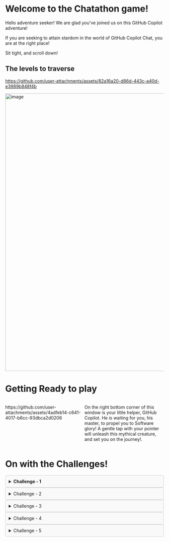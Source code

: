 # Welcome to the Chatathon game!

Hello adventure seeker! We are glad you've joined us on this GitHub Copilot adventure! 

If you are seeking to attain stardom in the world of GitHub Copilot Chat, you are at the right place!

Sit tight, and scroll down!

## The levels to traverse

https://github.com/user-attachments/assets/82a16a20-d86d-443c-a40d-e3989b848f4b

<img width="882" alt="image" src="https://github.com/user-attachments/assets/7a01a25c-106a-49e5-8ed8-4060c330d716" />

# Getting Ready to play
<div style="display: flex;">
  <div style="flex: 50%;">     
    <!-- Content for the first column -->
    <p>https://github.com/user-attachments/assets/4adfeb14-c641-4017-b6cc-93dbca2d0206</p>
  </div>
  <div style="flex: 50%;">
    <!-- Content for the second column -->
    <p>On the right bottom corner of this window is your little helper, GitHub Copilot. He is waiting for you, his master, to propel you to Software glory! A gentle tap with your pointer will unleash this mythical creature, and set you on the journey!.</p>
  </div>
</div>


# On with the Challenges!
<details style="border: 1px solid #ccc; background-color: #f9f9f9; padding: 10px; border-radius: 4px;">
<summary> <strong> Challenge - 1 </strong> </summary>
    
## Challenge - 1
### Overall Architecture of the Project and Identify Services

<img width="957" alt="image" src="https://github.com/user-attachments/assets/7aa88a2c-86b4-4f3e-a65f-a615e66bf293" />

<div style="border: 1px solid #ccc; background-color: #f9f9f9; padding: 10px; border-radius: 4px;">
  <strong>Tip:</strong>
  At the right place and at the right time, Copilot's suggestions can make it fine! 
</div>

***Your job is to navigate to the correct folder of the repository, and ask Copilot to describe the architecture used in this repo, identify the various services and the languages they are implemented in!***

_hint: you'll want to navigate to one of the sub-folders_

The adventurer who gets the below right clears this level!
1. Overall repo architecture
2. The various services
3. The implementation languages 
</details>

<details style="border: 1px solid #ccc; background-color: #f9f9f9; padding: 10px; border-radius: 4px;">
<summary>Challenge - 2</summary>
  
## Challenge - 2
### Explain the Recommendation Service
Hey adventurer! Are you a visual person? Someone who loves to dismantle & re-assemble things. This level is for you!
With the help of the Copilot Extension for Mermaid Charts, create an architecture diagram of the `Recommendation Service`. 

#### Example Mermaid Diagram
```mermaid
graph TD
    A[User] --> B[ Service1]
    B --> C[Service2]
    B --> D[Service3]
    C --> E[File Syste]
    D --> F[Database]
```

_hint: You may need to ensure the Mermaid Chart Copilot extension is indeed available in your quiver, err browser_

</details>

<details style="border: 1px solid #ccc; background-color: #f9f9f9; padding: 10px; border-radius: 4px;">
<summary>Challenge - 3</summary>
  
## Challenge - 3
### Generate Test Cases for the Recommendation Service

### Scenario  
The **Recommendation Service** in the application currently has no test cases, leaving its functionality unverified and prone to potential bugs. Your task is to use **GitHub Copilot Chat** to create comprehensive test cases for this service and ensure its reliability.

### Challenge Instructions

#### 1. Understand the Recommendation Service  
Examine the codebase of the **Recommendation Service** to understand its core functionality, endpoints, and dependencies. Focus on identifying the inputs, outputs, and key business logic that should be tested.

#### 2. Identify Test Scenarios  
Determine a diverse set of scenarios to test, including:
- Core functionality of the recommendation logic.
- Handling invalid inputs or empty datasets.
- Edge cases
  
#### 3. Use GitHub Copilot Chat to Generate Test Cases  
Leverage **Copilot Chat** to help you write code for the identified test scenarios. Use prompts to guide Copilot in generating tests. Ask copilot to generate test case code using `pytest` and `Mock` frameworks.

### Success Criteria
- You have identified at least **10 distinct scenarios**, including **edge cases**, to write test cases for.  
- You have successfully generated the code for these test cases using **Copilot Chat**.
  
</details>

<details style="border: 1px solid #ccc; background-color: #f9f9f9; padding: 10px; border-radius: 4px;">
<summary>Challenge - 4</summary>
  
## Challenge - 4

### Investigate Slow Checkout Issue
- Users are reporting that the checkout process in the application is slow. Your task is to investigate the performance issues in the **checkout flow**.

### Challenge Instructions

#### 1. Understand the System Architecture  
The checkout flow involves multiple services working together to process an order. Dive into the relevant files to understand how the services interact. Start by identifying the key services involved in the checkout process, focusing on their roles and dependencies.

#### 2. Use GitHub Copilot to Identify Issues  
Leverage **GitHub Copilot** to analyze the code and spot potential bottlenecks. Use exploratory prompts to debug and understand the system, such as:
- "Identify inefficiencies in the checkout process."
- "Analyze the interaction between services in the checkout flow."
- "Suggest optimizations for service-to-service communication."

#### 3. Investigate Specific Components  
Start with the **frontend code** to ensure the checkout request is properly initiated and examine the flow into the **checkout service**. Then, investigate the backend services involved in the checkout flow for bottlenecks such as:
- Slow service-to-service communication.
- Inefficient database queries.
- Redundant API calls or synchronous operations that could be asynchronous.

### Success Criteria  
- You've identified at least one performance issue in the checkout process.

</details>

<details style="border: 1px solid #ccc; background-color: #f9f9f9; padding: 10px; border-radius: 4px;">
<summary>Challenge - 5</summary>

## Challenge - 5

### Find the Bug

### Scenario  
The **Product Catalog Service** has a critical bug: it returns the details of the same product for all API calls, regardless of the input. Your task is to locate the source of the issue in the codebase and identify the affected code using **GitHub Copilot**.

### Challenge Instructions

#### 1. Investigate with Copilot Chat  
Leverage **GitHub Copilot Chat** to debug the issue by asking targeted questions and prompts

#### 2. Identify the Root Cause  
With Copilot Chat, locate the exact section of the code causing the issue.

### Success Criteria  
- You have identified the specific code responsible for the bug using **GitHub Copilot Chat**.  

</details>
